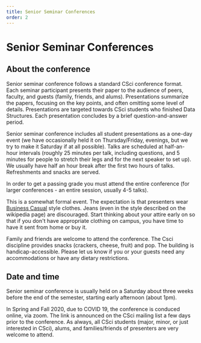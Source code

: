 ```yaml
---
title: Senior Seminar Conferences
order: 2
---
```


# Senior Seminar Conferences

## About the conference

Senior seminar conference follows a standard CSci conference format. Each seminar participant presents their paper to the audience
of peers, faculty, and guests (family, friends, and alums). Presentations summarize the papers, focusing on the key points, 
and often omitting some level of details. Presentations are targeted towards CSci students who finished Data Structures. 
Each presentation concludes by a brief question-and-answer period.

Senior seminar conference includes all student presentations as a one-day event (we have occasionally held it on Thursday/Friday,
evenings, but we try to make it Saturday if at all possible). Talks are scheduled at half-an-hour intervals 
(roughly 25 minutes per talk, including questions, and 5 minutes for people to stretch their legs and for the next speaker 
to set up). We usually have half an hour break after the first two hours of talks. Refreshments and snacks are served.

In order to get a passing grade you must attend the entire conference (for larger conferences - an entire session, usually 4-5 talks).

This is a somewhat formal event. The expectation is that presenters wear [Business Casual](https://en.wikipedia.org/wiki/Business_casual) 
style clothes. Jeans (even in the style described on the wikipedia page) are discouraged. Start thinking about your attire early on so
that if you don't have appropriate clothing on campus, you have time to have it sent from home or buy it.

Family and friends are welcome to attend the conference. The Csci discipline provides snacks (crackers, cheese, fruit) and pop. 
The building is handicap-accessible. Please let us know if you or your guests need any accommodations or have any dietary 
restrictions.

## Date and time

Senior seminar conference is usually held on a Saturday about three weeks before the end of the semester, starting early afternoon (about 1pm). 

In Spring and Fall 2020, due to COVID 19, the conference is conduced online, via zoom. The link is announced on the CSci mailing list a few days prior to the conference. As always, all CSci students (major, minor, or just interested in CSci), alums, and families/friends of presenters are very welcome to attend.  
